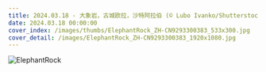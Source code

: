 ```yaml
---
title: 2024.03.18 - 大象岩，古城欧拉，沙特阿拉伯 (© Lubo Ivanko/Shutterstock)
date: 2024.03.18 00:00:00
cover_index: /images/thumbs/ElephantRock_ZH-CN9293300383_533x300.jpg
cover_detail: /images/ElephantRock_ZH-CN9293300383_1920x1080.jpg
---
```


![ElephantRock](/images/ElephantRock_ZH-CN9293300383_1920x1080.jpg)
